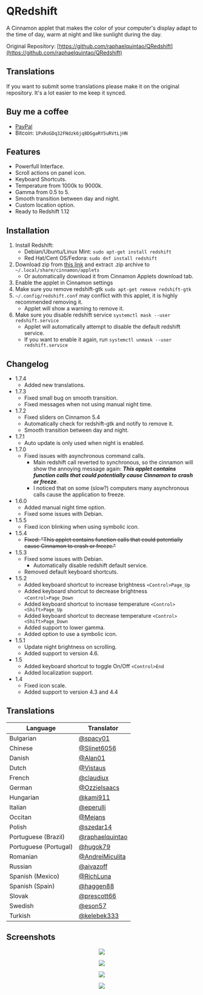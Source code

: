 QRedshift
===
A Cinnamon applet that makes the color of your computer's display adapt to the time of day, warm at night and like sunlight during the day.

Original Repository: [https://github.com/raphaelquintao/QRedshift](https://github.com/raphaelquintao/QRedshift)

## Translations
If you want to submit some translations please make it on the original repository. It's a lot easier to me keep it synced.

## Buy me a coffee
 - [PayPal](https://www.paypal.com/cgi-bin/webscr?cmd=_s-xclick&hosted_button_id=ZLHQD3GQ5YNR6&source=url)
 - Bitcoin: `1PxRoGDq32FNdzk6jq8DGgaRY5uRVtLjHN`

## Features
* Powerfull Interface.
* Scroll actions on panel icon.
* Keyboard Shortcuts.
* Temperature from 1000k to 9000k.
* Gamma from 0.5 to 5.
* Smooth transition between day and night.
* Custom location option.
* Ready to Redshift 1.12

## Installation
1. Install Redshift:
    - Debian/Ubuntu/Linux Mint: `sudo apt-get install redshift`
    - Red Hat/Cent OS/Fedora: `sudo dnf install redshift`
2. Download zip from [this link](https://cinnamon-spices.linuxmint.com/files/applets/qredshift@quintao.zip) and extract .zip archive to `~/.local/share/cinnamon/applets`
    - Or automatically download it from Cinnamon Applets download tab.
3. Enable the applet in Cinnamon settings
4. Make sure you remove redshift-gtk `sudo apt-get remove redshift-gtk`
5. `~/.config/redshift.conf` may conflict with this applet, it is highly recommended removing it.
    - Applet will show a warning to remove it.
6. Make sure you disable redshift service `systemctl mask --user redshift.service`
    - Applet will automatically attempt to disable the default redshift service.
    - If you want to enable it again, run `systemctl unmask --user redshift.service`

## Changelog
* 1.7.4
    - Added new translations.
* 1.7.3
    - Fixed small bug on smooth transition.
    - Fixed messages when not using manual night time.
* 1.7.2
    - Fixed sliders on Cinnamon 5.4
    - Automatically check for redshift-gtk and notify to remove it.
    - Smooth transition between day and night.
* 1.7.1
    - Auto update is only used when night is enabled.
* 1.7.0
    - Fixed issues with asynchronous command calls.
        - Main redshift call reverted to synchronous, so the cinnamon will show the annoying message again: ***This applet contains function calls that could potentially cause Cinnamon to crash or freeze***.
        - I noticed that on some (slow?) computers many asynchronous calls cause the application to freeze.
* 1.6.0
    - Added manual night time option.
    - Fixed some issues with Debian.
* 1.5.5
    - Fixed icon blinking when using symbolic icon.
* 1.5.4
    - ~~Fixed: "This applet contains function calls that could potentially cause Cinnamon to crash or freeze."~~
* 1.5.3
    - Fixed some issues with Debian.
        - Automatically disable redshift default service.
    - Removed default keyboard shortcuts.
* 1.5.2
    - Added keyboard shortcut to increase brightness `<Control>Page_Up`
    - Added keyboard shortcut to decrease brightness `<Control>Page_Down`
    - Added keyboard shortcut to increase temperature `<Control><Shift>Page_Up`
    - Added keyboard shortcut to decrease temperature `<Control><Shift>Page_Down`
    - Added support to lower gamma.
    - Added option to use a symbolic icon.
* 1.5.1
    - Update night brightness on scrolling.
    - Added support to version 4.6.
* 1.5
    - Added keyboard shortcut to toggle On/Off `<Control>End`
    - Added localization support.
* 1.4
    - Fixed icon scale.
    - Added support to version 4.3 and 4.4

## Translations
| Language              | Translator                                                                                                        |
|-----------------------|-------------------------------------------------------------------------------------------------------------------|
| Bulgarian             | <a href="https://github.com/spacy01" target="_blank" title="@spacy01 on Github">@spacy01</a>                      |
| Chinese               | <a href="https://github.com/Slinet6056" target="_blank" title="@Slinet6056 on Github">@Slinet6056</a>             |
| Danish                | <a href="https://github.com/Alan01" target="_blank" title="@Alan01 on Github">@Alan01</a>                         |
| Dutch                 | <a href="https://github.com/Vistaus" target="_blank" title="@Vistaus on Github">@Vistaus</a>                      |
| French                | <a href="https://github.com/claudiux" target="_blank" title="@claudiux on Github">@claudiux</a>                   |
| German                | <a href="https://github.com/OzzieIsaacs" target="_blank" title="@OzzieIsaacs on Github">@OzzieIsaacs</a>          |
| Hungarian             | <a href="https://github.com/kami911" target="_blank" title="@kami911 on Github">@kami911</a>                      |
| Italian               | <a href="https://github.com/eperulli" target="_blank" title="@eperulli on Github">@eperulli</a>                   |
| Occitan               | <a href="https://github.com/Mejans" target="_blank" title="@Mejans on Github">@Mejans</a>                         |
| Polish                | <a href="https://github.com/szedar14" target="_blank" title="@szedar14 on Github">@szedar14</a>                   |
| Portuguese (Brazil)   | <a href="https://github.com/raphaelquintao" target="_blank" title="@raphaelquintao on Github">@raphaelquintao</a> |
| Portuguese (Portugal) | <a href="https://github.com/hugok79" target="_blank" title="@hugok79 on Github">@hugok79</a>                      |
| Romanian              | <a href="https://github.com/AndreiMiculita" target="_blank" title="@AndreiMiculita on Github">@AndreiMiculita</a> |
| Russian               | <a href="https://github.com/aivazoff" target="_blank" title="@aivazoff on Github">@aivazoff</a>                   |
| Spanish (Mexico)      | <a href="https://github.com/RichLuna" target="_blank" title="@RichLuna on Github">@RichLuna</a>                   |
| Spanish (Spain)       | <a href="https://github.com/haggen88" target="_blank" title="@haggen88 on Github">@haggen88</a>                   |
| Slovak                | <a href="https://github.com/prescott66" target="_blank" title="@prescott66 on Github">@prescott66</a>             |
| Swedish               | <a href="https://github.com/eson57" target="_blank" title="@eson57 on Github">@eson57</a>                         |
| Turkish               | <a href="https://github.com/kelebek333" target="_blank" title="@kelebek333 on Github">@kelebek333</a>             |

## Screenshots
<span style="display:block; text-align:center">

![](https://raw.githubusercontent.com/raphaelquintao/QRedshift/master/screenshot.png)

![](https://raw.githubusercontent.com/raphaelquintao/QRedshift/master/screenshots/screenshot1.png)

![](https://raw.githubusercontent.com/raphaelquintao/QRedshift/master/screenshots/screenshot2.png)

![](https://raw.githubusercontent.com/raphaelquintao/QRedshift/master/screenshots/screenshot3.png)

</span>
